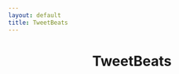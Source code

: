 ```yaml
---
layout: default
title: TweetBeats
---
```


<header>
  <h1>TweetBeats</h1>

  <div id="tweets"></div>
</header>